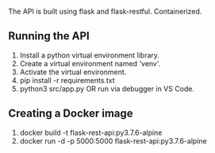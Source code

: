 The API is built using flask and flask-restful. Containerized.

## Running the API

1. Install a python virtual environment library.
2. Create a virtual environment named 'venv'.
3. Activate the virtual environment.
4. pip install -r requirements.txt
5. python3 src/app.py OR run via debugger in VS Code.

## Creating a Docker image
1. docker build -t flask-rest-api:py3.7.6-alpine 
2. docker run -d -p 5000:5000 flask-rest-api:py3.7.6-alpine
